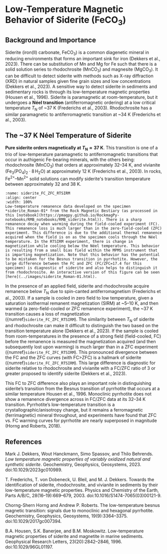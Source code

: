 # Low-Temperature Magnetic Behavior of Siderite (FeCO$_3$)

## Background and Importance  
Siderite (iron(II) carbonate, FeCO$_3$) is a common diagenetic mineral in reducing environments that forms an important sink for iron (Dekkers et al., 2023). There can be substitution of Mn and Mg for Fe such that there is a solid solution series to rhodochrosite (MnCO$_3$) and magnesite (MgCO$_3$). It can be difficult to detect siderite with methods such as X-ray diffraction (XRD) in natural samples given fine grain sizes and low concentrations (Dekkers et al., 2023). A sensitive way to detect siderite in sediments and sedimentary rocks is through its low-temperature magnetic properties (Housen et al., 1996). Siderite is paramagnetic at room-temperature, but it undergoes a **Néel transition** (antiferromagnetic ordering) at a low critical temperature $T_\mathrm{N}$ of ~37 K (Frederichs et al., 2003). Rhodochrosite has a similar paramagnetic to antiferromagnetic transition at ~34 K (Frederichs et al., 2003).

## The ~37 K Néel Temperature of Siderite  

**Pure siderite orders magnetically at $T_\mathrm{N} \approx 37$ K**. This transition is one of a trio of low-temperature paramagnetic to antiferromagnetic transitions that occur in authigenic Fe-bearing minerals, with the others being: rhodochrosite ($\mathrm{MnCO}_3$) that orders at approximately 32–34 K, and vivianite ($\mathrm{Fe}_3(\mathrm{PO}_4)_2 \cdot 8\,\mathrm{H}_2\mathrm{O}$) at approximately 12 K (Frederichs et al., 2003). In rocks, $\mathrm{Fe}^{2+}$–$\mathrm{Mn}^{2+}$ solid solutions can modify siderite's transition temperature between approximately 32 and 38 K.

```{figure} ../images/siderite_Roman-01_MPMS.png
:name: siderite_FC_ZFC_RTSIRM
:align: center
:width: 100%
Low-temperature remanence data developed on the specimen *siderite_Roman-01* from the Rock Magnetic Bestiary (as processed in this [notebook](https://pmagpy.github.io/RockmagPy-notebooks/RMB_notebooks/RMB_siderite.html)). There is a sharp remanence decay when warming during the field-cooled experiment (FC). This remanence loss is much larger than in the zero-field-cooled (ZFC) experiment. This difference is due to the additional thermal remanence acquired when the field is on as the specimen cools through the Néel temperature. In the RTSIRM experiment, there is change in magnetization while cooling below the Néel temperature. This behavior is resulting from a small bias field within the MPMS instrument that is imparting magnetization. Note that this behavior has the potential to be mistaken for the Besnus transition in pyrrhotite. However, the large difference between the FC and ZFC (FC/ZFC=17.4 for this specimen) is diagnostic of siderite and also helps to distinguish it from rhodochrosite. An interactive version of this figure can be seen [here](../images/siderite_Roman-01.html).
```

In the presence of an applied field, siderite and rhodochrosite acquire remanence below $T_\mathrm{N}$ due to spin-canted antiferromagnetism (Frederichs et al., 2003). If a sample is cooled in zero field to low temperature, given a saturation isothermal remanent magnetization (SIRM) at ~5–10 K, and then warmed (a zero-field-cooled or ZFC remanence experiment), the ~37 K transition causes a loss of magnetization ({numref}`siderite_FC_ZFC_RTSIRM`). The similarity between $T_\mathrm{N}$ of siderite and rhodochrosite can make it difficult to distinguish the two based on the transition temperature alone (Dekkers et al., 2023). If the sample is cooled from room-temperatures in the presence of a strong field (field-cooled, FC) before the remanence is measured the magnetization acquired (and then subsequently lost upon warming) is much larger than in a ZFC experiment ({numref}`siderite_FC_ZFC_RTSIRM`). This pronounced divergence between the FC and the ZFC curves (with FC>ZFC) is a hallmark of siderite ({numref}`siderite_FC_ZFC_RTSIRM`). This large difference is diagnostic for siderite relative to rhodochrosite and vivianite with a FC/ZFC ratio of 3 or greater proposed to identify siderite (Dekkers et al., 2023).

This FC to ZFC difference also plays an important role in distinguishing siderite’s transition from the Besnus transition of pyrrhotite that occurs at a similar temperature Housen et al., 1996. Monoclinic pyrrhotite does not show a remanence divergence across in FC/ZFC data at its 32–34 K transition. Pyrrhotite’s low-temperature transition is a crystallographic/anisotropy change, but it remains a ferromagnetic (ferrimagnetic) mineral throughout, and experiments have found that ZFC vs. FC warming curves for pyrrhotite are nearly superposed in magnitude (Horng and Roberts, 2018).

## References

Mark J. Dekkers, Wout Hanckmann, Simo Spassov, and Thilo Behrends. *Low temperature magnetic properties of variably oxidized natural and synthetic siderite*. Geochemistry, Geophysics, Geosystems, 2023. doi:10.1029/2023gc010989.

T. Frederichs, T. von Dobeneck, U. Bleil, and M. J. Dekkers. Towards the identification of siderite, rhodochrosite, and vivianite in sediments by their low-temperature magnetic properties. Physics and Chemistry of the Earth, Parts A/B/C, 28(16–19):669–679, 2003. doi:10.1016/S1474-7065(03)00121-9.

Chorng-Shern Horng and Andrew P. Roberts. The low-temperature besnus magnetic transition: signals due to monoclinic and hexagonal pyrrhotite. Geochemistry, Geophysics, Geosystems, 19(9):3364–3375. doi:10.1029/2017gc007394.

B.A. Housen, S.K. Banerjee, and B.M. Moskowitz. Low-temperature magnetic properties of siderite and magnetite in marine sediments. Geophysical Research Letters, 23(20):2842–2846, 1996. doi:10.1029/96GL01197.